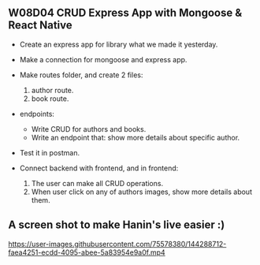 ## W08D04 CRUD Express App with Mongoose & React Native

* Create an express app for library what we made it yesterday.
* Make a connection for mongoose and express app.
* Make routes folder, and create 2 files:
    1. author route.
    2. book route.
* endpoints:
    * Write CRUD for authors and books.
    * Write an endpoint that: show more details about specific author.

* Test it in postman.

* Connect backend with frontend, and in frontend:
    1. The user can make all CRUD operations.
    2. When user click on any of authors images, show more details about them.

## A screen shot to make Hanin's live easier :)

https://user-images.githubusercontent.com/75578380/144288712-faea4251-ecdd-4095-abee-5a83954e9a0f.mp4

